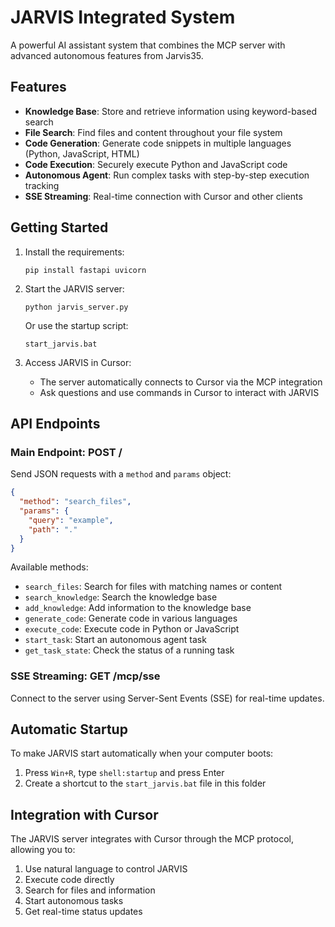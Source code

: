 # JARVIS Integrated System

A powerful AI assistant system that combines the MCP server with advanced autonomous features from Jarvis35.

## Features

- **Knowledge Base**: Store and retrieve information using keyword-based search
- **File Search**: Find files and content throughout your file system
- **Code Generation**: Generate code snippets in multiple languages (Python, JavaScript, HTML)
- **Code Execution**: Securely execute Python and JavaScript code
- **Autonomous Agent**: Run complex tasks with step-by-step execution tracking
- **SSE Streaming**: Real-time connection with Cursor and other clients

## Getting Started

1. Install the requirements:
   ```
   pip install fastapi uvicorn
   ```

2. Start the JARVIS server:
   ```
   python jarvis_server.py
   ```
   
   Or use the startup script:
   ```
   start_jarvis.bat
   ```

3. Access JARVIS in Cursor:
   - The server automatically connects to Cursor via the MCP integration
   - Ask questions and use commands in Cursor to interact with JARVIS

## API Endpoints

### Main Endpoint: POST /

Send JSON requests with a `method` and `params` object:

```json
{
  "method": "search_files",
  "params": {
    "query": "example",
    "path": "."
  }
}
```

Available methods:
- `search_files`: Search for files with matching names or content
- `search_knowledge`: Search the knowledge base
- `add_knowledge`: Add information to the knowledge base
- `generate_code`: Generate code in various languages
- `execute_code`: Execute code in Python or JavaScript
- `start_task`: Start an autonomous agent task
- `get_task_state`: Check the status of a running task

### SSE Streaming: GET /mcp/sse

Connect to the server using Server-Sent Events (SSE) for real-time updates.

## Automatic Startup

To make JARVIS start automatically when your computer boots:

1. Press `Win+R`, type `shell:startup` and press Enter
2. Create a shortcut to the `start_jarvis.bat` file in this folder

## Integration with Cursor

The JARVIS server integrates with Cursor through the MCP protocol, allowing you to:

1. Use natural language to control JARVIS
2. Execute code directly
3. Search for files and information
4. Start autonomous tasks
5. Get real-time status updates 